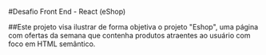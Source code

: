 #Desafio Front End - React (eShop)

##Este projeto visa ilustrar de forma objetiva o projeto "Eshop", uma página com ofertas da semana que contenha produtos atraentes ao usuário com foco em HTML semântico.